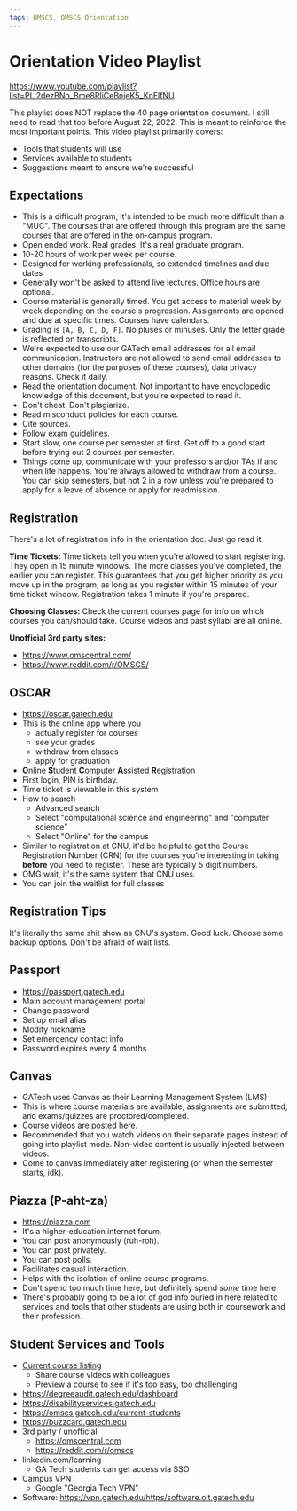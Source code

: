 ```yaml
---
tags: OMSCS, OMSCS Orientation
---
```


# Orientation Video Playlist
https://www.youtube.com/playlist?list=PLl2dezBNo_Bme8RliCeBnjeK5_KnElfNU

This playlist does NOT replace the 40 page orientation document. I still need to read that too before August 22, 2022. This is meant to reinforce the most important points. This video playlist primarily covers:

- Tools that students will use
- Services available to students
- Suggestions meant to ensure we're successful

## Expectations
- This is a difficult program, it's intended to be much more difficult than a "MUC". The courses that are offered through this program are the same courses that are offered in the on-campus program.
- Open ended work. Real grades. It's a real graduate program. 
- 10-20 hours of work per week per course.
- Designed for working professionals, so extended timelines and due dates
- Generally won't be asked to attend live lectures. Office hours are optional.
- Course material is generally timed. You get access to material week by week depending on the course's progression. Assignments are opened and due at specific times. Courses have calendars.
- Grading is `[A, B, C, D, F]`. No pluses or minuses. Only the letter grade is reflected on transcripts.
- We're expected to use our GATech email addresses for all email communication. Instructors are not allowed to send email addresses to other domains (for the purposes of these courses), data privacy reasons. Check it daily.
- Read the orientation document. Not important to have encyclopedic knowledge of this document, but you're expected to read it.
- Don't cheat. Don't plagiarize.
- Read misconduct policies for each course.
- Cite sources.
- Follow exam guidelines.
- Start slow, one course per semester at first. Get off to a good start before trying out 2 courses per semester.
- Things come up, communicate with your professors and/or TAs if and when life happens. You're always allowed to withdraw from a course. You can skip semesters, but not 2 in a row unless you're prepared to apply for a leave of absence or apply for readmission.

## Registration
There's a lot of registration info in the orientation doc. Just go read it.

**Time Tickets:** Time tickets tell you when you're allowed to start registering. They open in 15 minute windows. The more classes you've completed, the earlier you can register. This guarantees that you get higher priority as you move up in the program, as long as you register within 15 minutes of your time ticket window. Registration takes 1 minute if you're prepared.

**Choosing Classes:** Check the current courses page for info on which courses you can/should take. Course videos and past syllabi are all online.

**Unofficial 3rd party sites:**
- https://www.omscentral.com/
- https://www.reddit.com/r/OMSCS/

## OSCAR
- https://oscar.gatech.edu
- This is the online app where you
	- actually register for courses
	- see your grades
	- withdraw from classes
	- apply for graduation
- **O**nline **S**tudent **C**omputer **A**ssisted **R**egistration
- First login, PIN is birthday.
- Time ticket is viewable in this system
- How to search
	- Advanced search
	- Select "computational science and engineering" and "computer science"
	- Select "Online" for the campus
- Similar to registration at CNU, it'd be helpful to get the Course Registration Number (CRN) for the courses you're interesting in taking **before** you need to register. These are typically 5 digit numbers.
- OMG wait, it's the same system that CNU uses.
- You can join the waitlist for full classes

## Registration Tips
It's literally the same shit show as CNU's system. Good luck. Choose some backup options. Don't be afraid of wait lists.

## Passport
- https://passport.gatech.edu
- Main account management portal
- Change password
- Set up email alias
- Modify nickname
- Set emergency contact info
- Password expires every 4 months

## Canvas
- GATech uses Canvas as their Learning Management System (LMS)
- This is where course materials are available, assignments are submitted, and exams/quizzes are proctored/completed.
- Course videos are posted here.
- Recommended that you watch videos on their separate pages instead of going into playlist mode. Non-video content is usually injected between videos.
- Come to canvas immediately after registering (or when the semester starts, idk).

## Piazza (P-aht-za)
- https://piazza.com
- It's a higher-education internet forum.
- You can post anonymously (ruh-roh).
- You can post privately.
- You can post polls.
- Facilitates casual interaction.
- Helps with the isolation of online course programs.
- Don't spend too much time here, but definitely spend _some_ time here.
- There's probably going to be a lot of god info buried in here related to services and tools that other students are using both in coursework and their profession.

## Student Services and Tools
- [Current course listing](https://omscs.gatech.edu/current-courses)
	- Share course videos with colleagues
	- Preview a course to see if it's too easy, too challenging
- https://degreeaudit.gatech.edu/dashboard
- https://disabilityservices.gatech.edu
- https://omscs.gatech.edu/current-students
- https://buzzcard.gatech.edu
- 3rd party / unofficial
	- https://omscentral.com
	- https://reddit.com/r/omscs
- linkedin.com/learning
	- GA Tech students can get access via SSO
- Campus VPN
	- Google "Georgia Tech VPN"
- Software: https://vpn.gatech.edu/https/software.oit.gatech.edu

